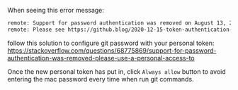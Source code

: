 When seeing this error message:
```bash
remote: Support for password authentication was removed on August 13, 2021. Please use a personal access token instead.
remote: Please see https://github.blog/2020-12-15-token-authentication-requirements-for-git-operations/ for more information.
```
follow this solution to configure git password with your personal token:
https://stackoverflow.com/questions/68775869/support-for-password-authentication-was-removed-please-use-a-personal-access-to

Once the new personal token has put in, click `Always allow` button to avoid entering the mac password every time when run git commands. 
